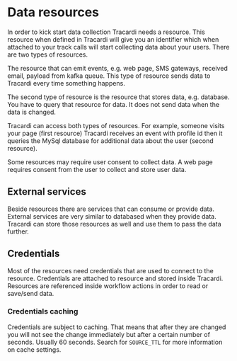 # Data resources

In order to kick start data collection Tracardi needs a resource. This resource when defined in Tracardi will give
you an identifier which when attached to your track calls will start collecting data about your users. There are two
types of resources.

The resource that can emit events, e.g. web page, SMS gateways, received email, payload from kafka queue. This type of
resource sends data to Tracardi every time something happens.

The second type of resource is the resource that stores data, e.g. database. You have to query that resource for data.
It does not send data when the data is changed.

Tracardi can access both types of resources. For example, someone visits your page (first resource) Tracardi receives an
event with profile id then it queries the MySql database for additional data about the user (second resource).

Some resources may require user consent to collect data. A web page requires consent from the user to collect and store
user data.

## External services

Beside resources there are services that can consume or provide data. External services are very similar to databased
when they provide data. Tracardi can store those resources as well and use them to pass the data further.

## Credentials

Most of the resources need credentials that are used to connect to the resource. Credentials are attached to resource
and stored inside Tracardi. Resources are referenced inside workflow actions in order to read or save/send data.

### Credentials caching

Credentials are subject to caching. That means that after they are changed you will not see the change immediately but
after a certain number of seconds. Usually 60 seconds. Search for `SOURCE_TTL` for more information on cache settings. 
